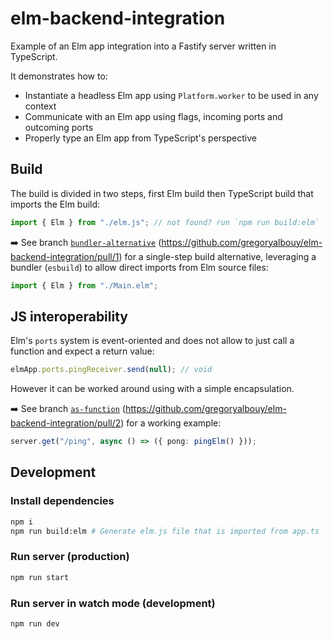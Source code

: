 # elm-backend-integration

Example of an Elm app integration into a Fastify server written in TypeScript.

It demonstrates how to:

- Instantiate a headless Elm app using `Platform.worker` to be used
  in any context
- Communicate with an Elm app using flags, incoming ports and outcoming ports
- Properly type an Elm app from TypeScript's perspective

## Build

The build is divided in two steps, first Elm build then TypeScript build
that imports the Elm build:

```ts
import { Elm } from "./elm.js"; // not found? run `npm run build:elm`
```

➡️ See branch
[`bundler-alternative`](https://github.com/gregoryalbouy/elm-backend-integration/tree/bundler-alternative)
(https://github.com/gregoryalbouy/elm-backend-integration/pull/1)
for a single-step build alternative, leveraging a bundler (`esbuild`) to allow
direct imports from Elm source files:

```ts
import { Elm } from "./Main.elm";
```

## JS interoperability

Elm's `ports` system is event-oriented and does not allow to just call
a function and expect a return value:

```ts
elmApp.ports.pingReceiver.send(null); // void
```

However it can be worked around using with a simple encapsulation.

➡️ See branch
[`as-function`](https://github.com/gregoryalbouy/elm-backend-integration/tree/as-function)
(https://github.com/gregoryalbouy/elm-backend-integration/pull/2)
for a working example:

```ts
server.get("/ping", async () => ({ pong: pingElm() }));
```

## Development

### Install dependencies

```sh
npm i
npm run build:elm # Generate elm.js file that is imported from app.ts
```

### Run server (production)

```sh
npm run start
```

### Run server in watch mode (development)

```sh
npm run dev
```
